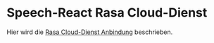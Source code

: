 # Speech-React Rasa Cloud-Dienst

Hier wird die [Rasa Cloud-Dienst Anbindung](./Rasa.md) beschrieben.